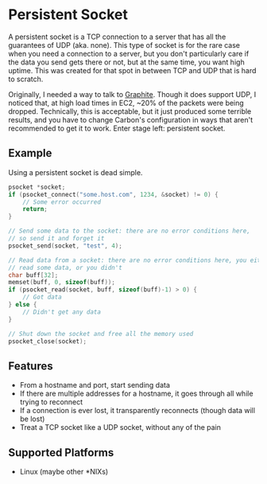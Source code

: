 # Persistent Socket

A persistent socket is a TCP connection to a server that has all the guarantees of UDP (aka. none). This type of socket is for the rare case when you need a connection to a server, but you don't particularly care if the data you send gets there or not, but at the same time, you want high uptime. This was created for that spot in between TCP and UDP that is hard to scratch.

Originally, I needed a way to talk to [Graphite](http://graphite.wikidot.com/).  Though it does support UDP, I noticed that, at high load times in EC2, ~20% of the packets were being dropped.  Technically, this is acceptable, but it just produced some terrible results, and you have to change Carbon's configuration in ways that aren't recommended to get it to work.  Enter stage left: persistent socket.

## Example

Using a persistent socket is dead simple.

```c
psocket *socket;
if (psocket_connect("some.host.com", 1234, &socket) != 0) {
	// Some error occurred
	return;
}

// Send some data to the socket: there are no error conditions here,
// so send it and forget it
psocket_send(socket, "test", 4);

// Read data from a socket: there are no error conditions here, you either
// read some data, or you didn't
char buff[32];
memset(buff, 0, sizeof(buff));
if (psocket_read(socket, buff, sizeof(buff)-1) > 0) {
	// Got data
} else {
	// Didn't get any data
}

// Shut down the socket and free all the memory used
psocket_close(socket);
```

## Features

* From a hostname and port, start sending data
* If there are multiple addresses for a hostname, it goes through all while trying to reconnect
* If a connection is ever lost, it transparently reconnects (though data will be lost)
* Treat a TCP socket like a UDP socket, without any of the pain

## Supported Platforms

* Linux (maybe other *NIXs)